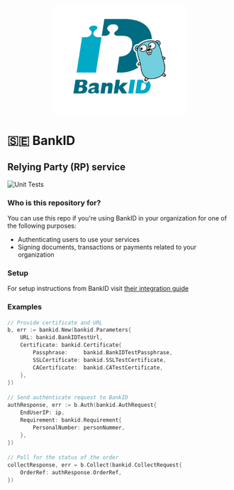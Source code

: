 <div align="center">
    <img width=300 src="./bankid-go.png"/>
</div>

# 🇸🇪 BankID
## Relying Party (RP) service
![ Unit Tests](https://github.com/nicolaa5/bankid/actions/workflows/unit.tests.yml/badge.svg)  

### Who is this repository for? 
You can use this repo if you're using BankID in your organization for one of the following purposes: 
- Authenticating users to use your services
- Signing documents, transactions or payments related to your organization

### Setup
For setup instructions from BankID visit [their integration guide](https://www.bankid.com/en/utvecklare/guider/teknisk-integrationsguide/rp-introduktion)

### Examples
```go
// Provide certificate and URL 
b, err := bankid.New(bankid.Parameters{
    URL: bankid.BankIDTestUrl,
    Certificate: bankid.Certificate{
        Passphrase:     bankid.BankIDTestPassphrase,
        SSLCertificate: bankid.SSLTestCertificate,
        CACertificate:  bankid.CATestCertificate,
    },
})

// Send authenticate request to BankID
authResponse, err := b.Auth(bankid.AuthRequest{
    EndUserIP: ip,
    Requirement: bankid.Requirement{
        PersonalNumber: personNummer,
    },
})

// Poll for the status of the order
collectResponse, err = b.Collect(bankid.CollectRequest{
    OrderRef: authResponse.OrderRef,
})
```